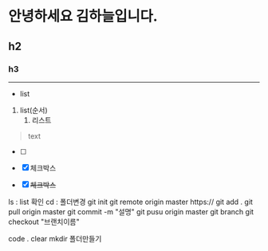 # 안녕하세요 김하늘입니다.
## h2
### h3

--- 

- list 
1. list(순서)
    1. 리스트

> text

- [ ]

- [x] 체크박스

- [x] ~~체크박스~~


ls : list 확인
cd : 폴더변경
git init 
git remote origin master https://
git add .
git pull origin master
git commit -m "설명"
git pusu origin master
git branch 
git checkout "브랜치이름"

code .
clear 
mkdir 폴더만들기